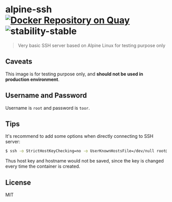 # alpine-ssh [![Docker Repository on Quay](https://quay.io/repository/henry40408/alpine-ssh/status "Docker Repository on Quay")](https://quay.io/repository/henry40408/alpine-ssh) ![stability-stable](https://img.shields.io/badge/stability-stable-green.svg)

> Very basic SSH server based on Alpine Linux for testing purpose only

## Caveats

This image is for testing purpose only, and **should not be used in production
environment**.

## Username and Password

Username is `root` and password is `toor`.

## Tips

It's recommend to add some options when directly connecting to SSH server:

```bash
$ ssh -o StrictHostKeyChecking=no -o UserKnownHostsFile=/dev/null root@localhost
```

Thus host key and hostname would not be saved, since the key is changed every
time the container is created.

## License

MIT
